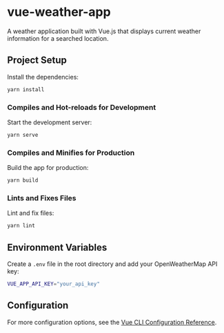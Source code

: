 # vue-weather-app

A weather application built with Vue.js that displays current weather information for a searched location.

## Project Setup

Install the dependencies:

```bash
yarn install
```

### Compiles and Hot-reloads for Development

Start the development server:

```bash
yarn serve
```

### Compiles and Minifies for Production

Build the app for production:

```bash
yarn build
```

### Lints and Fixes Files

Lint and fix files:

```bash
yarn lint
```

## Environment Variables

Create a `.env` file in the root directory and add your OpenWeatherMap API key:

```bash
VUE_APP_API_KEY="your_api_key"
```

## Configuration

For more configuration options, see the [Vue CLI Configuration Reference](https://cli.vuejs.org/config/).

